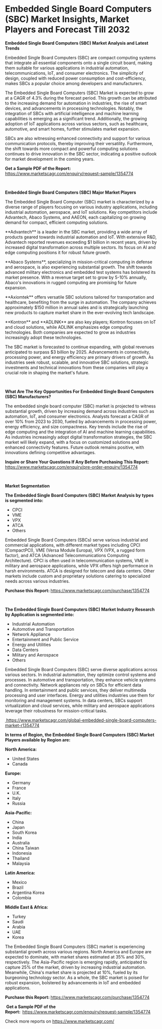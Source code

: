 <p><h1>Embedded Single Board Computers (SBC) Market Insights, Market Players and Forecast Till 2032</h1></p><p><strong>Embedded Single Board Computers (SBC) Market Analysis and Latest Trends</strong></p>
<p><p>Embedded Single Board Computers (SBC) are compact computing systems that integrate all essential components onto a single circuit board, making them suitable for various applications in industrial automation, telecommunications, IoT, and consumer electronics. The simplicity of design, coupled with reduced power consumption and cost-efficiency, makes SBCs a popular choice among developers and manufacturers.</p><p>The Embedded Single Board Computers (SBC) Market is expected to grow at a CAGR of 4.3% during the forecast period. This growth can be attributed to the increasing demand for automation in industries, the rise of smart devices, and advancements in processing technologies. Notably, the integration of SBCs with artificial intelligence and machine learning capabilities is emerging as a significant trend. Additionally, the growing adoption of IoT applications across various sectors, such as healthcare, automotive, and smart homes, further stimulates market expansion. </p><p>SBCs are also witnessing enhanced connectivity and support for various communication protocols, thereby improving their versatility. Furthermore, the shift towards more compact and powerful computing solutions continues to drive innovation in the SBC sector, indicating a positive outlook for market development in the coming years.</p></p>
<p><strong>Get a Sample PDF of the Report:&nbsp;</strong> <a href="https://www.marketscagr.com/enquiry/request-sample/1354774?utm_campaign=3510&utm_medium=2&utm_source=Github&utm_content=ia&utm_term=07042025&utm_id=embedded-single-board-computers-sbc">https://www.marketscagr.com/enquiry/request-sample/1354774</a></p>
<p>&nbsp;</p>
<p><strong>Embedded Single Board Computers (SBC) Major Market Players</strong></p>
<p><p>The Embedded Single Board Computer (SBC) market is characterized by a diverse range of players focusing on various industry applications, including industrial automation, aerospace, and IoT solutions. Key competitors include Advantech, Abaco Systems, and AAEON, each capitalizing on growing demand for compact, efficient computing solutions. </p><p>**Advantech** is a leader in the SBC market, providing a wide array of products geared towards industrial automation and IoT. With extensive R&D, Advantech reported revenues exceeding $1 billion in recent years, driven by increased digital transformation across multiple sectors. Its focus on AI and edge computing positions it for robust future growth.</p><p>**Abaco Systems**, specializing in mission-critical computing in defense and aerospace, is also experiencing substantial growth. The shift towards advanced military electronics and embedded test systems has bolstered its market presence. With a revenue target set to grow by 5-10% annually, Abaco's innovations in rugged computing are promising for future expansion.</p><p>**Axiomtek** offers versatile SBC solutions tailored for transportation and healthcare, benefiting from the surge in automation. The company achieves approximately $150 million in annual sales and is strategically launching new products to capture market share in the ever-evolving tech landscape.</p><p>**Kontron** and **ADLINK** are also key players; Kontron focuses on IoT and cloud solutions, while ADLINK emphasizes edge computing technologies. Both companies are expected to grow as industries increasingly adopt these technologies.</p><p>The SBC market is forecasted to continue expanding, with global revenues anticipated to surpass $3 billion by 2025. Advancements in connectivity, processing power, and energy efficiency are primary drivers of growth. As industries seek robust, scalable, and innovative SBC solutions, strategic investments and technical innovations from these companies will play a crucial role in shaping the market's future.</p></p>
<p>&nbsp;</p>
<p><strong>What Are The Key Opportunities For Embedded Single Board Computers (SBC) Manufacturers?</strong></p>
<p><p>The embedded single board computer (SBC) market is projected to witness substantial growth, driven by increasing demand across industries such as automation, IoT, and consumer electronics. Analysts forecast a CAGR of over 10% from 2023 to 2030, fueled by advancements in processing power, energy efficiency, and size compactness. Key trends include the rise of edge computing and the integration of AI and machine learning capabilities. As industries increasingly adopt digital transformation strategies, the SBC market will likely expand, with a focus on customized solutions and enhanced connectivity features. Future outlook remains positive, with innovations defining competitive advantages.</p></p>
<p><strong>Inquire or Share Your Questions If Any Before Purchasing This Report:</strong> <a href="https://www.marketscagr.com/enquiry/pre-order-enquiry/1354774?utm_campaign=3510&utm_medium=2&utm_source=Github&utm_content=ia&utm_term=07042025&utm_id=embedded-single-board-computers-sbc">https://www.marketscagr.com/enquiry/pre-order-enquiry/1354774</a></p>
<p>&nbsp;</p>
<p><strong>Market Segmentation</strong></p>
<p><strong>The Embedded Single Board Computers (SBC) Market Analysis by types is segmented into:</strong></p>
<p><ul><li>CPCI</li><li>VME</li><li>VPX</li><li>ATCA</li><li>Others</li></ul></p>
<p><p>Embedded Single Board Computers (SBCs) serve various industrial and commercial applications, with different market types including CPCI (CompactPCI), VME (Versa Module Europa), VPX (VPX, a rugged form factor), and ATCA (Advanced Telecommunications Computing Architecture). CPCI is often used in telecommunication systems, VME in military and aerospace applications, while VPX offers high performance in harsh environments. ATCA is designed for telecom and data centers. Other markets include custom and proprietary solutions catering to specialized needs across various industries.</p></p>
<p><strong>Purchase this Report:&nbsp;</strong><a href="https://www.marketscagr.com/purchase/1354774?utm_campaign=3510&utm_medium=2&utm_source=Github&utm_content=ia&utm_term=07042025&utm_id=embedded-single-board-computers-sbc">https://www.marketscagr.com/purchase/1354774</a></p>
<p>&nbsp;</p>
<p><strong>The Embedded Single Board Computers (SBC) Market Industry Research by Application is segmented into:</strong></p>
<p><ul><li>Industrial Automation</li><li>Automotive and Transportation</li><li>Network Appliance</li><li>Entertainment and Public Service</li><li>Energy and Utilities</li><li>Data Centers</li><li>Military and Aerospace</li><li>Others</li></ul></p>
<p><p>Embedded Single Board Computers (SBC) serve diverse applications across various sectors. In industrial automation, they optimize control systems and processes. In automotive and transportation, they enhance vehicle systems and connectivity. Network appliances rely on SBCs for efficient data handling. In entertainment and public services, they deliver multimedia processing and user interfaces. Energy and utilities industries use them for monitoring and management systems. In data centers, SBCs support virtualization and cloud services, while military and aerospace applications leverage their robustness for mission-critical tasks.</p></p>
<p><a href="https://www.marketscagr.com/global-embedded-single-board-computers-market-r1354774?utm_campaign=3510&utm_medium=2&utm_source=Github&utm_content=ia&utm_term=07042025&utm_id=embedded-single-board-computers-sbc">&nbsp;https://www.marketscagr.com/global-embedded-single-board-computers-market-r1354774</a></p>
<p><strong>In terms of Region, the Embedded Single Board Computers (SBC) Market Players available by Region are:</strong></p>
<p>
    <p> <strong> North America: </strong>
        <ul>
            <li>United States</li>
            <li>Canada</li>
        </ul>
        </p> 
    <p> <strong> Europe: </strong>
        <ul>
            <li>Germany</li>
            <li>France</li>
            <li>U.K.</li>
            <li>Italy</li>
            <li>Russia</li>
        </ul>
        </p> 
    <p> <strong> Asia-Pacific: </strong>
        <ul>
            <li>China</li>
            <li>Japan</li>
            <li>South Korea</li>
            <li>India</li>
            <li>Australia</li>
            <li>China Taiwan</li>
            <li>Indonesia</li>
            <li>Thailand</li>
            <li>Malaysia</li>
        </ul>
        </p> 
    <p> <strong> Latin America: </strong>
        <ul>
            <li>Mexico</li>
            <li>Brazil</li>
            <li>Argentina Korea</li>
            <li>Colombia</li>
        </ul>
        </p> 
    <p> <strong> Middle East & Africa: </strong>
        <ul>
            <li>Turkey</li>
            <li>Saudi</li>
            <li>Arabia</li>
            <li>UAE</li>
            <li>Korea</li>
        </ul>
    </p>
    </p>
<p><p>The Embedded Single Board Computers (SBC) market is experiencing substantial growth across various regions. North America and Europe are expected to dominate, with market shares estimated at 35% and 30%, respectively. The Asia-Pacific region is emerging rapidly, anticipated to capture 25% of the market, driven by increasing industrial automation. Meanwhile, China's market share is projected at 10%, fueled by its burgeoning technology sector. As a whole, the SBC market is poised for robust expansion, bolstered by advancements in IoT and embedded applications.</p></p>
<p><strong>Purchase this Report: </strong><a href="https://www.marketscagr.com/purchase/1354774?utm_campaign=3510&utm_medium=2&utm_source=Github&utm_content=ia&utm_term=07042025&utm_id=embedded-single-board-computers-sbc">https://www.marketscagr.com/purchase/1354774</a></p>
<p>&nbsp;<strong>Get a Sample PDF of the Report:&nbsp;&nbsp;</strong><a href="https://www.marketscagr.com/enquiry/request-sample/1354774?utm_campaign=3510&utm_medium=2&utm_source=Github&utm_content=ia&utm_term=07042025&utm_id=embedded-single-board-computers-sbc">https://www.marketscagr.com/enquiry/request-sample/1354774</a></p>
<p><strong></strong></p>
<p>Check more reports on <a href="https://www.marketscagr.com/?utm_campaign=3510&utm_medium=2&utm_source=Github&utm_content=ia&utm_term=07042025&utm_id=embedded-single-board-computers-sbc">https://www.marketscagr.com/</a></p>